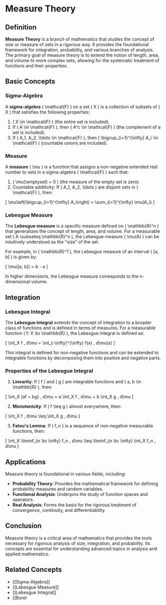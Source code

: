 
# Measure Theory

## Definition
**Measure Theory** is a branch of mathematics that studies the concept of size or measure of sets in a rigorous way. It provides the foundational framework for integration, probability, and various branches of analysis. The primary goal of measure theory is to extend the notion of length, area, and volume to more complex sets, allowing for the systematic treatment of functions and their properties.

## Basic Concepts

### Sigma-Algebra
A **sigma-algebra** \( \mathcal{F} \) on a set \( X \) is a collection of subsets of \( X \) that satisfies the following properties:
1. \( X \in \mathcal{F} \) (the entire set is included).
2. If \( A \in \mathcal{F} \), then \( A^c \in \mathcal{F} \) (the complement of a set is included).
3. If \( A_1, A_2, \ldots \in \mathcal{F} \), then \( \bigcup_{i=1}^{\infty} A_i \in \mathcal{F} \) (countable unions are included).

### Measure
A **measure** \( \mu \) is a function that assigns a non-negative extended real number to sets in a sigma-algebra \( \mathcal{F} \) such that:
1. \( \mu(\emptyset) = 0 \) (the measure of the empty set is zero).
2. Countable additivity: If \( A_1, A_2, \ldots \) are disjoint sets in \( \mathcal{F} \), then:

\[
\mu\left(\bigcup_{i=1}^{\infty} A_i\right) = \sum_{i=1}^{\infty} \mu(A_i)
\]

### Lebesgue Measure
The **Lebesgue measure** is a specific measure defined on \( \mathbb{R}^n \) that generalizes the concept of length, area, and volume. For a measurable set \( A \subseteq \mathbb{R}^n \), the Lebesgue measure \( \mu(A) \) can be intuitively understood as the "size" of the set.

For example, in \( \mathbb{R}^1 \), the Lebesgue measure of an interval \( [a, b] \) is given by:

\[
\mu([a, b]) = b - a
\]

In higher dimensions, the Lebesgue measure corresponds to the n-dimensional volume.

## Integration
### Lebesgue Integral
The **Lebesgue integral** extends the concept of integration to a broader class of functions and is defined in terms of measures. For a measurable function \( f: X \to \mathbb{R} \), the Lebesgue integral is defined as:

\[
\int_X f \, d\mu = \int_{-\infty}^{\infty} f(x) \, d\mu(x)
\]

This integral is defined for non-negative functions and can be extended to integrable functions by decomposing them into positive and negative parts.

### Properties of the Lebesgue Integral
1. **Linearity**: If \( f \) and \( g \) are integrable functions and \( a, b \in \mathbb{R} \), then:

\[
\int_X (af + bg) \, d\mu = a \int_X f \, d\mu + b \int_X g \, d\mu
\]

2. **Monotonicity**: If \( f \leq g \) almost everywhere, then:

\[
\int_X f \, d\mu \leq \int_X g \, d\mu
\]

3. **Fatou's Lemma**: If \( f_n \) is a sequence of non-negative measurable functions, then:

\[
\int_X \liminf_{n \to \infty} f_n \, d\mu \leq \liminf_{n \to \infty} \int_X f_n \, d\mu
\]

## Applications
Measure theory is foundational in various fields, including:
- **Probability Theory**: Provides the mathematical framework for defining probability measures and random variables.
- **Functional Analysis**: Underpins the study of function spaces and operators.
- **Real Analysis**: Forms the basis for the rigorous treatment of convergence, continuity, and differentiability.

## Conclusion
Measure theory is a critical area of mathematics that provides the tools necessary for rigorous analysis of size, integration, and probability. Its concepts are essential for understanding advanced topics in analysis and applied mathematics.

## Related Concepts
- [[Sigma-Algebra]]
- [[Lebesgue Measure]]
- [[Lebesgue Integral]]
- [[Borel
